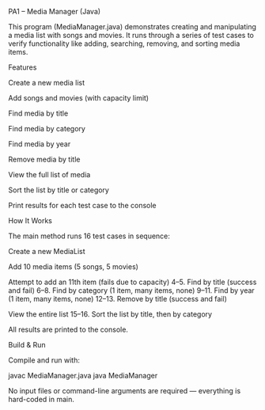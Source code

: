PA1 – Media Manager (Java)

This program (MediaManager.java) demonstrates creating and manipulating a media list with songs and movies. It runs through a series of test cases to verify functionality like adding, searching, removing, and sorting media items.

Features

Create a new media list

Add songs and movies (with capacity limit)

Find media by title

Find media by category

Find media by year

Remove media by title

View the full list of media

Sort the list by title or category

Print results for each test case to the console

How It Works

The main method runs 16 test cases in sequence:

Create a new MediaList

Add 10 media items (5 songs, 5 movies)

Attempt to add an 11th item (fails due to capacity)
4–5. Find by title (success and fail)
6–8. Find by category (1 item, many items, none)
9–11. Find by year (1 item, many items, none)
12–13. Remove by title (success and fail)

View the entire list
15–16. Sort the list by title, then by category

All results are printed to the console.

Build & Run

Compile and run with:

javac MediaManager.java
java MediaManager


No input files or command-line arguments are required — everything is hard-coded in main.
